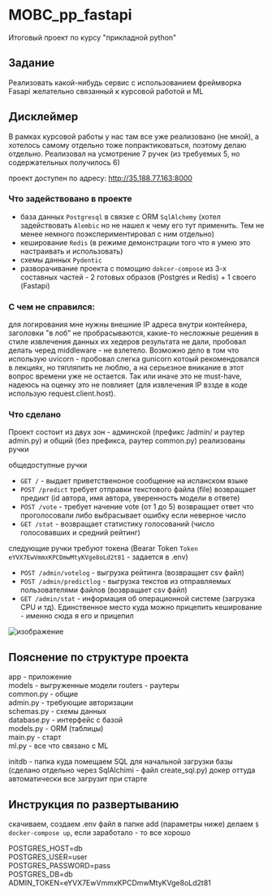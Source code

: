 # MOBC_pp_fastapi
Итоговый проект по курсу "прикладной python"

## Задание 
Реализовать какой-нибудь сервис с использованием фреймворка Fasapi желательно связанный к курсовой работой и ML

## Дисклеймер
В рамках курсовой работы у нас там все уже реализовано (не мной), а хотелось самому отдельно тоже попрактиковаться, поэтому делаю отдельно.
Реализовал на усмотрение 7 ручек (из требуемых 5, но содержательных получилось 6)

проект доступен по адресу: http://35.188.77.163:8000

### Что задействовано в проекте
- база данных `Postgresql` в связке с ORM `SqlAlchemy` (хотел задействовать `Alembic` но не нашел к чему его тут применить. Тем не менее немного поэкспериментировал с ним отдельно)
- кеширование `Redis` (в режиме демонстрации того что я умею это настраивать и использовать)
- схемы данных `Pydentic`
- разворачивание проекта с помощию `dokcer-compose` из 3-х составных частей - 2  готовых образов (Postgres и Redis) + 1 своего (Fastapi)

### С чем не справился:
для логирования мне нужны внешние IP адреса внутри контейнера, заголовки "в лоб" не пробрасываются, какие-то несложные решения 
в стиле извлечения данных их хедеров результата не дали, пробовал делать черед middleware - не взлетело. Возможно дело в том что 
использую uvicorn - пробовал слегка gunicorn котоый рекомендовался в лекциях, но тяпляпить не люблю, а на серьезное вникание в этот 
вопрос времени уже не остается. Так или иначе это не must-have, надеюсь на оценку это не повлияет (для извлечения IP вззде в коде
использую request.client.host). 

### Что сделано
Проект состоит из двух зон - админской (префикс /admin/ и раутер admin.py) и общий (без префикса, раутер common.py)
реализованы ручки

общедоступные ручки
- `GET /` - выдает приветственоное сообщение на испанском языке
- `POST /predict` требует отправки текстового файла (file) возвращает предикт (id автора, имя автора, уверенность модели в ответе)
- `POST /vote` - требует начение vote (от 1 до 5) возвращает ответ что проголосовали либо выбрасывает ошибку если неверное число
- `GET /stat` - возвращает статистику голосований (число голосовавших и средний рейтинг)

следующие ручки требуют токена (Bearar Token `Token` `eYVX7EwVmmxKPCDmwMtyKVge8oLd2t81` - задается в .env)
- `POST /admin/votelog` - выгрузка рейтинга (возвращает csv файл)
- `POST /admin/predictlog` - выгрузка текстов из отправляемых пользователями файлов (возвращает csv файл)
- `GET /admin/stat` - информация об операционной системе (загрузка CPU и тд). Единственное место куда можно прицепить кеширование - именно сюда я его и прицепил 

![изображение](https://github.com/shiltsov/MOBC_pp_fastapi/assets/54742337/e024d9cc-4c7c-4148-8b74-b73c90b4b7e7)

## Пояснение по структуре проекта

app - приложение<br>
   models - выгруженные модели
   routers - раутеры<br>
      common.py - общие<br>
      admin.py - требующие авторизации <br>
   schemas.py - схемы данных<br>
   database.py - интерфейс с базой<br>
   models.py - ORM (таблицы)<br>
   main.py - старт<br>
   ml.py - все что связано с ML<br>

initdb - папка куда помещаем SQL для начальной загрузки базы (сделано отдельно через SqlAlchimi - файл create_sql.py) докер оттуда автоматически все загрузит при старте

## Инструкция по развертыванию

скачиваем, создаем .env файл в папке add (параметры ниже) делаем `$ docker-compose up`, если заработало - то все хорошо

POSTGRES_HOST=db<br>
POSTGRES_USER=user<br>
POSTGRES_PASSWORD=pass<br>
POSTGRES_DB=db<br>
ADMIN_TOKEN=eYVX7EwVmmxKPCDmwMtyKVge8oLd2t81<br>

